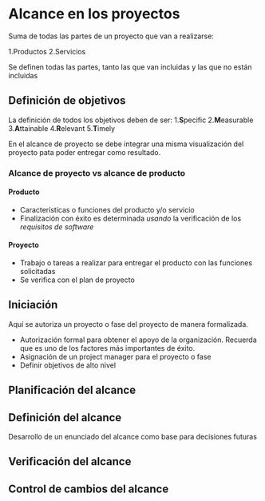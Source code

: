 # Alcance en los proyectos

Suma de todas las partes de un proyecto que van  a realizarse:

1.Productos
2.Servicios

Se definen todas las partes, tanto las que van incluidas y las que no están incluidas

## Definición de objetivos

La definición de todos los objetivos deben de ser:
1.**S**pecific
2.**M**easurable
3.**A**ttainable
4.**R**elevant
5.**T**imely

En el alcance de proyecto se debe integrar una misma visualización del proyecto pata poder entregar como resultado.

### Alcance de proyecto vs alcance de producto

#### Producto

- Características o funciones del producto y/o servicio
- Finalización con éxito es determinada *usando* la verificación de los *requisitos de software* 

#### Proyecto

- Trabajo o tareas a realizar para entregar el producto con las funciones solicitadas
- Se verifica con el plan de proyecto

## Iniciación

Aquí se autoriza un proyecto o fase del proyecto de manera formalizada.

- Autorización formal para obtener el apoyo de la organización. Recuerda que es uno de los factores más importantes de éxito.
- Asignación de un project manager para el proyecto o fase
- Definir objetivos de alto nivel

## Planificación del alcance

## Definición del alcance

Desarrollo de un enunciado del alcance como base para decisiones futuras

## Verificación del alcance

## Control de cambios del alcance
